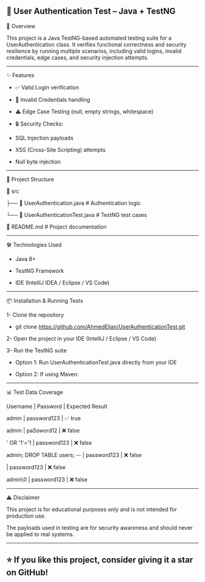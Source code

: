 🔐 User Authentication Test – Java + TestNG
----------------

📌 Overview

This project is a Java TestNG-based automated testing suite for a UserAuthentication class.
It verifies functional correctness and security resilience by running multiple scenarios, including valid logins, invalid credentials, edge cases, and security injection attempts.

----------------

✨ Features

- ✅ Valid Login verification

- 🚫 Invalid Credentials handling

- ⚠️ Edge Case Testing (null, empty strings, whitespace)

- 🔒 Security Checks:

- SQL Injection payloads

- XSS (Cross-Site Scripting) attempts

- Null byte injection

----------------

📂 Project Structure

📁 src

 ├── 📄 UserAuthentication.java        # Authentication logic
 
 └── 📄 UserAuthenticationTest.java    # TestNG test cases
 
📄 README.md                           # Project documentation

----------------

🛠️ Technologies Used

- Java 8+

- TestNG Framework

- IDE (IntelliJ IDEA / Eclipse / VS Code)

----------------

📦 Installation & Running Tests

1- Clone the repository

  - git clone https://github.com/AhmedElian/UserAuthenticationTest.git
   
2- Open the project in your IDE (IntelliJ / Eclipse / VS Code)

3- Run the TestNG suite

  - Option 1: Run UserAuthenticationTest.java directly from your IDE

  - Option 2: If using Maven:

----------------

📊 Test Data Coverage

Username | Password	| Expected Result

admin |	password123	| ✅ true

admin	| paSsword12 |	❌ false

' OR '1'='1	| password123	| ❌ false

admin; DROP TABLE users; -- | password123 |	❌ false

<script>alert('XSS')</script>	| password123	| ❌ false

admin\0	| password123	| ❌ false

----------------

⚠️ Disclaimer

This project is for educational purposes only and is not intended for production use.

The payloads used in testing are for security awareness and should never be applied to real systems.

----------------

⭐ If you like this project, consider giving it a star on GitHub!
----------------
